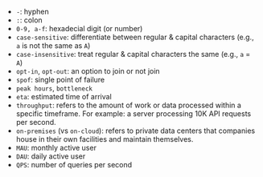 - `-`: hyphen
- `:`: colon
- `0-9, a-f`: hexadecial digit (or number)
- `case-sensitive`: differentiate between regular & capital characters (e.g., `a` is not the same as `A`)
- `case-insensitive`: treat regular & capital characters the same (e.g., `a` = `A`)
- `opt-in`, `opt-out`: an option to join or not join
- `spof`: single point of failure
- `peak hours`, `bottleneck`
- `eta`: estimated time of arrival
- `throughput`: refers to the amount of work or data processed within a specific timeframe. For example: a server processing 10K API requests per second.
- `on-premises` (vs `on-cloud`): refers to private data centers that companies house in their own facilities and maintain themselves.
- `MAU`: monthly active user
- `DAU`: daily active user
- `QPS`: number of queries per second
